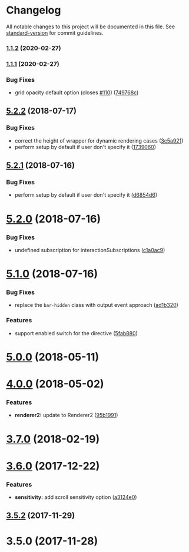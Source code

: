 # Changelog

All notable changes to this project will be documented in this file. See [standard-version](https://github.com/conventional-changelog/standard-version) for commit guidelines.

### [1.1.2](https://github.com/demonarxs1/ngx-slimscroll/compare/v1.1.1...v1.1.2) (2020-02-27)

### [1.1.1](https://github.com/demonarxs1/ngx-slimscroll/compare/v5.2.2...v1.1.1) (2020-02-27)


### Bug Fixes

* grid opacity default option (closes [#110](https://github.com/demonarxs1/ngx-slimscroll/issues/110)) ([749768c](https://github.com/demonarxs1/ngx-slimscroll/commit/749768cec2fa87905f393f5039f55ced2a775666))

<a name="5.2.2"></a>
## [5.2.2](https://github.com/jkuri/ngx-slimscroll/compare/v5.2.0...v5.2.2) (2018-07-17)


### Bug Fixes

* correct the height of wrapper for dynamic rendering cases ([3c5a921](https://github.com/jkuri/ngx-slimscroll/commit/3c5a921))
* perform setup by default if user don't specify it ([1739060](https://github.com/jkuri/ngx-slimscroll/commit/1739060))



<a name="5.2.1"></a>
## [5.2.1](https://e-cloud.github.com/e-cloud/ngx-slimscroll/compare/v5.2.0...v5.2.1) (2018-07-16)


### Bug Fixes

* perform setup by default if user don't specify it ([d6854d6](https://e-cloud.github.com/e-cloud/ngx-slimscroll/commit/d6854d6))



<a name="5.2.0"></a>
# [5.2.0](https://e-cloud.github.com/e-cloud/ngx-slimscroll/compare/v5.1.0...v5.2.0) (2018-07-16)


### Bug Fixes

* undefined subscription for interactionSubscriptions ([c1a0ac9](https://e-cloud.github.com/e-cloud/ngx-slimscroll/commit/c1a0ac9))



<a name="5.1.0"></a>
# [5.1.0](https://e-cloud.github.com/e-cloud/ngx-slimscroll/compare/v5.0.0...v5.1.0) (2018-07-16)


### Bug Fixes

* replace the `bar-hidden` class with output event approach ([ad1b320](https://e-cloud.github.com/e-cloud/ngx-slimscroll/commit/ad1b320))


### Features

* support enabled switch for the directive ([5fab880](https://e-cloud.github.com/e-cloud/ngx-slimscroll/commit/5fab880))



<a name="5.0.0"></a>
# [5.0.0](https://e-cloud.github.com/e-cloud/ngx-slimscroll/compare/v4.0.0...v5.0.0) (2018-05-11)



<a name="4.0.0"></a>
# [4.0.0](https://e-cloud.github.com/e-cloud/ngx-slimscroll/compare/v3.7.0...v4.0.0) (2018-05-02)


### Features

* **renderer2:** update to Renderer2 ([95b1991](https://e-cloud.github.com/e-cloud/ngx-slimscroll/commit/95b1991))



<a name="3.7.0"></a>
# [3.7.0](https://e-cloud.github.com/e-cloud/ngx-slimscroll/compare/v3.6.0...v3.7.0) (2018-02-19)



<a name="3.6.0"></a>
# [3.6.0](https://e-cloud.github.com/e-cloud/ngx-slimscroll/compare/v3.5.2...v3.6.0) (2017-12-22)


### Features

* **sensitivity:** add scroll sensitivity option ([a3124e0](https://e-cloud.github.com/e-cloud/ngx-slimscroll/commit/a3124e0))



<a name="3.5.2"></a>
## [3.5.2](https://e-cloud.github.com/e-cloud/ngx-slimscroll/compare/v3.5.0...v3.5.2) (2017-11-29)



<a name="3.5.0"></a>
# 3.5.0 (2017-11-28)
